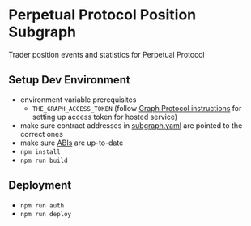Perpetual Protocol Position Subgraph
=================
Trader position events and statistics for Perpetual Protocol

Setup Dev Environment
------------
- environment variable prerequisites
  - `THE_GRAPH_ACCESS_TOKEN` (follow [Graph Protocol instructions](https://thegraph.com/docs/quick-start#hosted-service) for setting up access token for hosted service)
- make sure contract addresses in [subgraph.yaml](subgraph.yaml) are pointed to the correct ones
- make sure [ABIs](abis) are up-to-date
- `npm install`
- `npm run build`

Deployment
------------
- `npm run auth`
- `npm run deploy`
